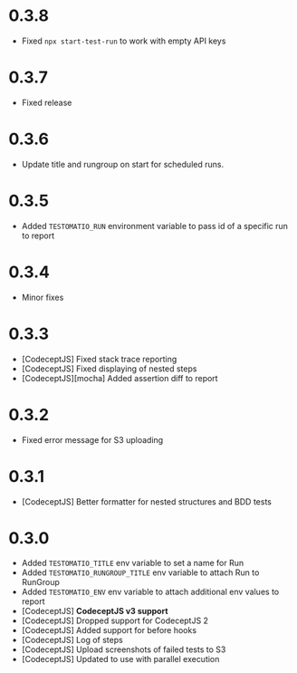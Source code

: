 # 0.3.8

* Fixed `npx start-test-run` to work with empty API keys

# 0.3.7

* Fixed release

# 0.3.6

* Update title and rungroup on start for scheduled runs.

# 0.3.5

* Added `TESTOMATIO_RUN` environment variable to pass id of a specific run to report

# 0.3.4

* Minor fixes

# 0.3.3

* [CodeceptJS] Fixed stack trace reporting
* [CodeceptJS] Fixed displaying of nested steps
* [CodeceptJS][mocha] Added assertion diff to report

# 0.3.2

* Fixed error message for S3 uploading

# 0.3.1

* [CodeceptJS] Better formatter for nested structures and BDD tests

# 0.3.0

* Added `TESTOMATIO_TITLE` env variable to set a name for Run
* Added `TESTOMATIO_RUNGROUP_TITLE` env variable to attach Run to RunGroup
* Added `TESTOMATIO_ENV` env variable to attach additional env values to report
* [CodeceptJS] **CodeceptJS v3 support**
* [CodeceptJS] Dropped support for CodeceptJS 2
* [CodeceptJS] Added support for before hooks
* [CodeceptJS] Log of steps
* [CodeceptJS] Upload screenshots of failed tests to S3
* [CodeceptJS] Updated to use with parallel execution
